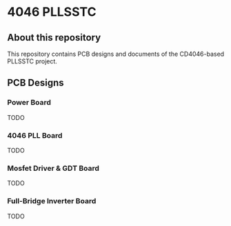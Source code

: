 # 4046 PLLSSTC

## About this repository

This repository contains PCB designs and documents of the CD4046-based PLLSSTC project.

## PCB Designs

### Power Board

TODO

### 4046 PLL Board

TODO

### Mosfet Driver & GDT Board

TODO

### Full-Bridge Inverter Board

TODO
